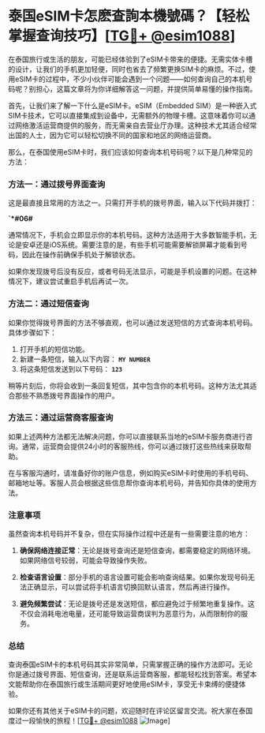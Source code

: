 # 泰国eSIM卡怎麽查詢本機號碼？【轻松掌握查询技巧】[[TG💪+ @esim1088](https://t.me/s/esim1088)]

在泰国旅行或生活的朋友，可能已经体验到了eSIM卡带来的便捷。无需实体卡槽的设计，让我们的手机更加轻便，同时也省去了频繁更换SIM卡的麻烦。不过，使用eSIM卡的过程中，不少小伙伴可能会遇到一个问题——如何查询自己的本机号码呢？别担心，这篇文章将为你详细解答这一问题，并提供简单易懂的操作指南。

首先，让我们来了解一下什么是eSIM卡。eSIM（Embedded SIM）是一种嵌入式SIM卡技术，它可以直接集成到设备中，无需额外的物理卡槽。这意味着你可以通过网络激活运营商提供的服务，而无需亲自去营业厅办理。这种技术尤其适合经常出国的人士，因为它可以轻松切换不同的国家和地区的网络运营商。

那么，在泰国使用eSIM卡时，我们应该如何查询本机号码呢？以下是几种常见的方法：

### 方法一：通过拨号界面查询

这是最直接且常用的方法之一。只需打开手机的拨号界面，输入以下代码并拨打：

**`*#06#**

通常情况下，手机会立即显示你的本机号码。这种方法适用于大多数智能手机，无论是安卓还是iOS系统。需要注意的是，有些手机可能需要解锁屏幕才能看到号码，因此在操作前确保手机处于解锁状态。

如果你发现拨号后没有反应，或者号码无法显示，可能是手机设置的问题。在这种情况下，建议尝试重启手机后再试一次。

### 方法二：通过短信查询

如果你觉得拨号界面的方法不够直观，也可以通过发送短信的方式查询本机号码。具体步骤如下：

1. 打开手机的短信功能。
2. 新建一条短信，输入以下内容：
   **`MY NUMBER`**
3. 将这条短信发送到以下号码：
   **`123`**

稍等片刻后，你将会收到一条回复短信，其中包含你的本机号码。这种方法尤其适合那些不熟悉拨号界面操作的用户。

### 方法三：通过运营商客服查询

如果上述两种方法都无法解决问题，你可以直接联系当地的eSIM卡服务商进行咨询。通常，运营商会提供24小时的客服热线，你可以通过拨打这些热线来获取帮助。

在与客服沟通时，请准备好你的账户信息，例如购买eSIM卡时使用的手机号码、邮箱地址等。客服人员会根据这些信息帮你查询本机号码，并告知你具体的使用方法。

### 注意事项

虽然查询本机号码并不复杂，但在实际操作过程中还是有一些需要注意的地方：

1. **确保网络连接正常**：无论是拨号查询还是短信查询，都需要稳定的网络环境。如果网络信号较弱，可能会导致操作失败。
   
2. **检查语言设置**：部分手机的语言设置可能会影响查询结果。如果你发现号码无法正确显示，可以尝试将手机语言切换回默认语言，然后再进行操作。

3. **避免频繁尝试**：无论是拨号还是发送短信，都应避免过于频繁地重复操作。这不仅会消耗电池电量，还可能导致运营商误判为恶意行为，从而限制你的服务。

### 总结

查询泰国eSIM卡的本机号码其实非常简单，只需掌握正确的操作方法即可。无论你是通过拨号界面、短信查询，还是联系运营商客服，都能轻松找到答案。希望本文能帮助你在泰国旅行或生活期间更好地使用eSIM卡，享受无卡束缚的便捷体验。

如果你还有其他关于eSIM卡的问题，欢迎随时在评论区留言交流。祝大家在泰国度过一段愉快的旅程！[[TG💪+ @esim1088](https://t.me/s/esim1088) ![Image](https://i.postimg.cc/4NQfJmqS/Snipaste-2025-05-13-00-14-12.png)]